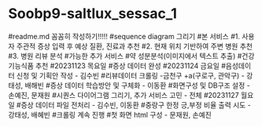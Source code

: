 # Soobp9-saltlux_sessac_1

#readme.md 꼼꼼히 작성하기!!!!!
#sequence diagram 그리기
#본 서비스
#1. 사용자 주관적 증상 입력 후 예상 질환, 진료과 추천
#2. 현재 위치 기반하여 주변 병원 추천
#3. 병원 리뷰 분석
#가능한 추가 서비스
#약 성분분석(이미지에서 텍스트 추출)
#건강기능식품 추천
#20231123 목요일
#증상 데이터 완성
#20231124 금요일
#음성데이터 신청 및 기획안 작성 - 김수빈
#리뷰데이터 크롤링 -금천구 +a(구로구, 관악구) - 강태성, 배해빈
#증상 데이터 학습방안 및 구체화 - 이동환
#화면구성 및 DB구조 설정 - 손예진, 문재원
#시퀀스 다이어그램 그리기, 추가 서비스 고민 - 전체
#20231127 월요일
#증상 데이터 파일 전처리 - 김수빈, 이동환
#중랑구 한정 긍,부정 비율 출력 시도 - 강태성, 배혜빈
#크롤링 계속 진행
#첫 화면 html 구성 - 문재원, 손예진
